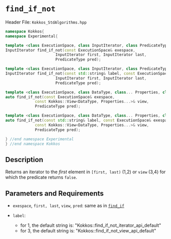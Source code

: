 
# `find_if_not`

Header File: `Kokkos_StdAlgorithms.hpp`

```cpp
namespace Kokkos{
namespace Experimental{

template <class ExecutionSpace, class InputIterator, class PredicateType>
InputIterator find_if_not(const ExecutionSpace& exespace,                            (1)
                      InputIterator first, InputIterator last,
                      PredicateType pred);

template <class ExecutionSpace, class InputIterator, class PredicateType>
InputIterator find_if_not(const std::string& label, const ExecutionSpace& exespace,  (2)
                      InputIterator first, InputIterator last,
                      PredicateType pred);

template <class ExecutionSpace, class DataType, class... Properties, class PredicateType>
auto find_if_not(const ExecutionSpace& exespace,
             const Kokkos::View<DataType, Properties...>& view,                      (3)
             PredicateType pred);

template <class ExecutionSpace, class DataType, class... Properties, class PredicateType>
auto find_if_not(const std::string& label, const ExecutionSpace& exespace,
             const Kokkos::View<DataType, Properties...>& view,                      (4)
             PredicateType pred);

} //end namespace Experimental
} //end namespace Kokkos
```

## Description

Returns an iterator to the *first* element in `[first, last)` (1,2) or `view` (3,4) 
for which the predicate returns `false`.

## Parameters and Requirements

- `exespace`, `first, last`, `view`, `pred`: same as in [`find_if`](./StdFindIf)

- `label`:
  - for 1, the default string is: "Kokkos::find_if_not_iterator_api_default"
  - for 3, the default string is: "Kokkos::find_if_not_view_api_default"
